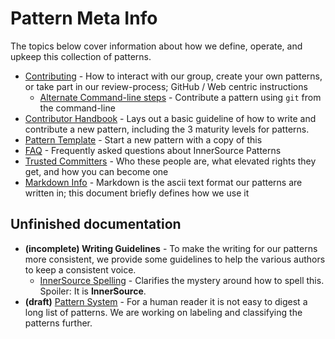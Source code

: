 # Pattern Meta Info

The topics below cover information about how we define, operate, and upkeep this collection of patterns.

* [Contributing](../CONTRIBUTING.md) - How to interact with our group, create your own patterns, or take part in our review-process; GitHub / Web centric instructions
  * [Alternate Command-line steps](./technical-git-howto.md) - Contribute a pattern using `git` from the command-line
* [Contributor Handbook](./contributor-handbook.md) - Lays out a basic guideline of how to write and contribute a new pattern, including the 3 maturity levels for patterns.
* [Pattern Template](./pattern-template.md) - Start a new pattern with a copy of this
* [FAQ](./FAQ.md) - Frequently asked questions about InnerSource Patterns
* [Trusted Committers](../TRUSTED-COMMITTERS.md) - Who these people are, what elevated rights they get, and how you can become one
* [Markdown Info](./markdown-info.md) - Markdown is the ascii text format our patterns are written in; this document briefly defines how we use it

## Unfinished documentation

* **(incomplete) Writing Guidelines** - To make the writing for our patterns more consistent, we provide some guidelines to help the various authors to keep a consistent voice.
  * [InnerSource Spelling](./innersource-spelling.md) - Clarifies the mystery around how to spell this. Spoiler: It is **InnerSource**.
* **(draft)** [Pattern System](./pattern-system.md) - For a human reader it is not easy to digest a long list of patterns. We are working on labeling and classifying the patterns further.
